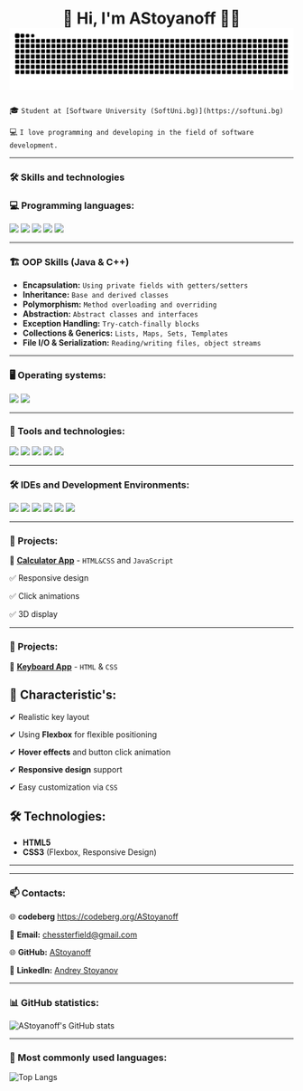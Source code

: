 <h1 align="center">
  👋 Hi, I'm AStoyanoff 🥷🏻
    
  <br>
 <img src="https://raw.githubusercontent.com/BEPb/BEPb/output/github-contribution-grid-snake-dark.svg" alt="BEPb's github activity graph" style="max-width: 100%;">
</h1>

🎓 `Student at [Software University (SoftUni.bg)](https://softuni.bg)`

💻 `I love programming and developing in the field of software development.`

---

### 🛠️ Skills and technologies 

### 💻 Programming languages:
<p>
  <img src="https://img.shields.io/badge/C++-00599C?style=for-the-badge&logo=cplusplus&logoColor=white"/>
  
  <img src="https://img.shields.io/badge/Java-ED8B00?style=for-the-badge&logo=openjdk&logoColor=white"/>
  
  <img src="https://img.shields.io/badge/JavaScript-F7DF1E?style=for-the-badge&logo=javascript&logoColor=black"/>
  
  <img src="https://img.shields.io/badge/HTML5-E34F26?style=for-the-badge&logo=html5&logoColor=white"/>
  
  <img src="https://img.shields.io/badge/CSS3-1572B6?style=for-the-badge&logo=css3&logoColor=white"/>
  
</p>

---

### 🏗️ OOP Skills (Java & C++)

- **Encapsulation:** `Using private fields with getters/setters  `
- **Inheritance:** `Base and derived classes  `
- **Polymorphism:** `Method overloading and overriding  `
- **Abstraction:** `Abstract classes and interfaces  `
- **Exception Handling:** `Try-catch-finally blocks  `
- **Collections & Generics:** `Lists, Maps, Sets, Templates  `
- **File I/O & Serialization:** `Reading/writing files, object streams  `

---

### 🖥️ Operating systems:
<p>
  <img src="https://img.shields.io/badge/Windows-0078D6?style=for-the-badge&logo=windows&logoColor=white"/>
  
  <img src="https://img.shields.io/badge/Linux-FCC624?style=for-the-badge&logo=linux&logoColor=black"/>
</p>

---

### 🔧 Tools and technologies:
<p>
  <img src="https://img.shields.io/badge/Git-F05032?style=for-the-badge&logo=git&logoColor=white"/>
  <img src="https://img.shields.io/badge/GitHub-181717?style=for-the-badge&logo=github&logoColor=white"/>
  <img src="https://img.shields.io/badge/MySQL-4479A1?style=for-the-badge&logo=mysql&logoColor=white"/>
  <img src="https://img.shields.io/badge/SQL-336791?style=for-the-badge&logo=postgresql&logoColor=white"/>
  <img src="https://img.shields.io/badge/Spring%20Data-6DB33F?style=for-the-badge&logo=spring&logoColor=white"/>
</p>

---

### 🛠️ IDEs and Development Environments:
<p>
  <img src="https://img.shields.io/badge/Visual%20Studio-5C2D91?style=for-the-badge&logo=visual-studio&logoColor=white"/>
  
  <img src="https://img.shields.io/badge/VS%20Code-0078D4?style=for-the-badge&logo=visual-studio-code&logoColor=white"/>
  
  <img src="https://img.shields.io/badge/CLion-000000?style=for-the-badge&logo=clion&logoColor=white"/>
  
  <img src="https://img.shields.io/badge/IntelliJ%20IDEA-000000?style=for-the-badge&logo=intellij-idea&logoColor=white"/>
  
  <img src="https://img.shields.io/badge/Eclipse-2C2255?style=for-the-badge&logo=eclipse&logoColor=white"/>
  
  <img src="https://img.shields.io/badge/Sublime%20Text-FF9800?style=for-the-badge&logo=sublime-text&logoColor=white"/>
  
</p>

---

### 📂 Projects:
🔹 **[Calculator App](https://github.com/AStoyan0ff/Calculator/tree/master/src/Calcilators)** - `HTML&CSS` and `JavaScript`

✅ Responsive design

✅ Click animations

✅ 3D display 

---

### 📂 Projects:
🔹 **[Keyboard App](https://github.com/AStoyan0ff/KeyBoard)** - `HTML` & `CSS` 

## 🔑 Characteristic's: 

✔ Realistic key layout 

✔ Using **Flexbox** for flexible positioning

✔ **Hover effects** and button click animation

✔ **Responsive design** support 

✔ Easy customization via `CSS` 


## 🛠 Technologies:

- **HTML5**
- **CSS3** (Flexbox, Responsive Design)

---

---

### 📫 Contacts:
🌐 **codeberg** https://codeberg.org/AStoyanoff

📧 **Email:** chessterfield@gmail.com 

🌐 **GitHub:** [AStoyanoff](https://github.com/AStoyan0ff/AndreyStoyanov)

🔗 **LinkedIn:** [Andrey Stoyanov](https://www.linkedin.com/in/andrey-stoyanov-a2b055351)  

---


### 📊 GitHub statistics:
![AStoyanoff's GitHub stats](https://github-readme-stats.vercel.app/api?username=AStoyanoff&show_icons=true&theme=radical)

---

### 🚀 Most commonly used languages:
![Top Langs](https://github-readme-stats.vercel.app/api/top-langs/?username=AStoyanoff&layout=compact&theme=radical)
